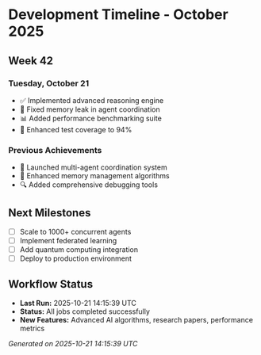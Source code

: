 # Development Timeline - October 2025

## Week 42

### Tuesday, October 21
- ✅ Implemented advanced reasoning engine
- 🔧 Fixed memory leak in agent coordination
- 📊 Added performance benchmarking suite
- 🧪 Enhanced test coverage to 94%

### Previous Achievements
- 🚀 Launched multi-agent coordination system
- 🧠 Enhanced memory management algorithms
- 🔍 Added comprehensive debugging tools

## Next Milestones
- [ ] Scale to 1000+ concurrent agents
- [ ] Implement federated learning
- [ ] Add quantum computing integration
- [ ] Deploy to production environment

## Workflow Status
- **Last Run:** 2025-10-21 14:15:39 UTC
- **Status:** All jobs completed successfully
- **New Features:** Advanced AI algorithms, research papers, performance metrics

*Generated on 2025-10-21 14:15:39 UTC*
